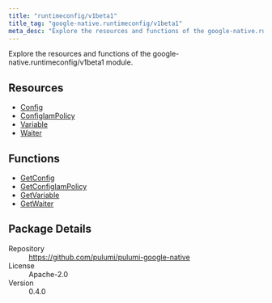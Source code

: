 ```yaml
---
title: "runtimeconfig/v1beta1"
title_tag: "google-native.runtimeconfig/v1beta1"
meta_desc: "Explore the resources and functions of the google-native.runtimeconfig/v1beta1 module."
---
```


<!-- WARNING: this file was generated by Pulumi Docs Generator. -->
<!-- Do not edit by hand unless you're certain you know what you are doing! -->

Explore the resources and functions of the google-native.runtimeconfig/v1beta1 module.

<h2 id="resources">Resources</h2>
<ul class="api">
    <li><a href="config" title="Config"><span class="symbol resource"></span>Config</a></li>
    <li><a href="configiampolicy" title="ConfigIamPolicy"><span class="symbol resource"></span>ConfigIamPolicy</a></li>
    <li><a href="variable" title="Variable"><span class="symbol resource"></span>Variable</a></li>
    <li><a href="waiter" title="Waiter"><span class="symbol resource"></span>Waiter</a></li>
</ul>

<h2 id="functions">Functions</h2>
<ul class="api">
    <li><a href="getconfig" title="GetConfig"><span class="symbol function"></span>GetConfig</a></li>
    <li><a href="getconfigiampolicy" title="GetConfigIamPolicy"><span class="symbol function"></span>GetConfigIamPolicy</a></li>
    <li><a href="getvariable" title="GetVariable"><span class="symbol function"></span>GetVariable</a></li>
    <li><a href="getwaiter" title="GetWaiter"><span class="symbol function"></span>GetWaiter</a></li>
</ul>

<h2 id="package-details">Package Details</h2>
<dl class="package-details">
	<dt>Repository</dt>
	<dd><a href="https://github.com/pulumi/pulumi-google-native">https://github.com/pulumi/pulumi-google-native</a></dd>
	<dt>License</dt>
	<dd>Apache-2.0</dd>
	<dt>Version</dt>
	<dd>0.4.0</dd>
</dl>

